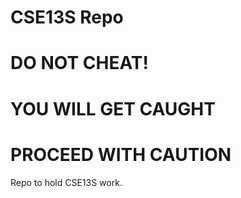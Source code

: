 # CSE13S Repo
# DO NOT CHEAT!
# YOU WILL GET CAUGHT
# PROCEED WITH CAUTION
Repo to hold CSE13S work.
